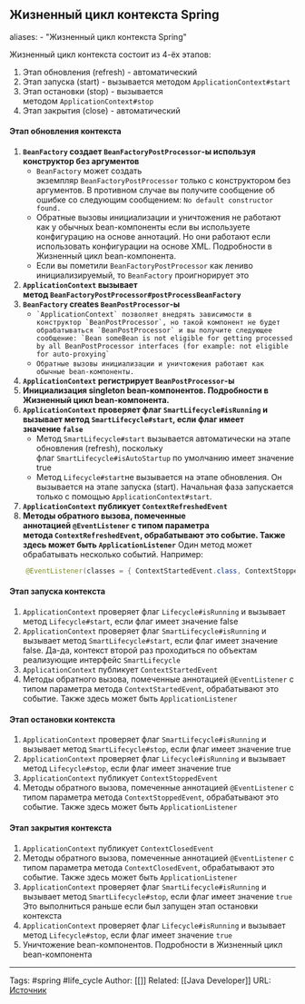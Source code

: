 ## Жизненный цикл контекста Spring

aliases: 
	- "Жизненный цикл контекста Spring"

Жизненный цикл контекста состоит из 4-ёх этапов:
1. Этап обновления (refresh) - автоматический
2. Этап запуска (start) - вызывается методом `ApplicationContext#start`
3. Этап остановки (stop) - вызывается методом `ApplicationContext#stop`
4. Этап закрытия (close) - автоматический

#### Этап обновления контекста
1. **`BeanFactory` создает `BeanFactoryPostProcessor`-ы используя конструктор без аргументов**
	- `BeanFactory` может создать экземпляр `BeanFactoryPostProcessor` только с конструктором без аргументов. В противном случае вы получите сообщение об ошибке со следующим сообщением: `No default constructor found.`
	- Обратные вызовы инициализации и уничтожения не работают как у обычных bean-компоненты если вы используете конфигурацию на основе аннотаций. Но они работают если использовать конфигурации на основе XML. Подробности в Жизненный цикл bean-компонента.
	- Если вы пометили `BeanFactoryPostProcessor` как лениво инициализируемый, то `BeanFactory` проигнорирует это
2. **`ApplicationContext` вызывает метод `BeanFactoryPostProcessor#postProcessBeanFactory`**
3. **`BeanFactory` creates `BeanPostProcessor`-ы**
	- `` `ApplicationContext` позволяет внедрять зависимости в конструктор `BeanPostProcessor`, но такой компонент не будет обрабатываться `BeanPostProcessor` и вы получите следующее сообщение: `Bean someBean is not eligible for getting processed by all BeanPostProcessor interfaces (for example: not eligible for auto-proxying` ``
	- `Обратные вызовы инициализации и уничтожения работают как обычные bean-компоненты.`
4. **`ApplicationContext` регистрирует `BeanPostProcessor`-ы**
5.  **Инициализация singleton bean-компонентов. Подробности в Жизненный цикл bean-компонента.**
6. **`ApplicationContext` проверяет флаг `SmartLifecycle#isRunning` и вызывает метод `SmartLifecycle#start`, если флаг имеет значение `false`**
	- Метод `SmartLifecycle#start` вызывается автоматически на этапе обновления (refresh), поскольку флаг `SmartLifecycle#isAutoStartup` по умолчанию имеет значение true
	- Метод `Lifecycle#start`не вызывается на этапе обновления. Он вызывается на этапе запуска (start). Начальная фаза запускается только с помощью `ApplicationContext#start`.
7. **`ApplicationContext` публикует `ContextRefreshedEvent`**
8. **Методы обратного вызова, помеченные аннотацией `@EventListener` с типом параметра метода `ContextRefreshedEvent`, обрабатывают это событие. Также здесь может быть `ApplicationListener`**
	Один метод может обрабатывать несколько событий. Например:
``` java
	@EventListener(classes = { ContextStartedEvent.class, ContextStoppedEvent.class })
```

#### Этап запуска контекста
1.  `ApplicationContext` проверяет флаг `Lifecycle#isRunning` и вызывает метод `Lifecycle#start`, если флаг имеет значение false
2. `ApplicationContext` проверяет флаг `SmartLifecycle#isRunning` и вызывает метод `SmartLifecycle#start`, если флаг имеет значение false. Да-да, контекст второй раз проходиться по объектам реализующие интерфейс `SmartLifecycle`
3. `ApplicationContext` публикует `ContextStartedEvent`
4. Методы обратного вызова, помеченные аннотацией `@EventListener` с типом параметра метода `ContextStartedEvent`, обрабатывают это событие. Также здесь может быть `ApplicationListener`

#### Этап остановки контекста
1. `ApplicationContext` проверяет флаг `SmartLifecycle#isRunning` и вызывает метод `SmartLifecycle#stop`, если флаг имеет значение true
2. `ApplicationContext` проверяет флаг `Lifecycle#isRunning` и вызывает метод `Lifecycle#stop`, если флаг имеет значение true
3. `ApplicationContext` публикует `ContextStoppedEvent`
4. Методы обратного вызова, помеченные аннотацией `@EventListener` с типом параметра метода `ContextStoppedEvent`, обрабатывают это событие. Также здесь может быть `ApplicationListener`
#### Этап закрытия контекста
1. `ApplicationContext` публикует `ContextClosedEvent`
2. Методы обратного вызова, помеченные аннотацией `@EventListener` с типом параметра метода `ContextClosedEvent`, обрабатывают это событие. Также здесь может быть `ApplicationListener`
3. `ApplicationContext` проверяет флаг `SmartLifecycle#isRunning` и вызывает метод `SmartLifecycle#stop`, если флаг имеет значение `true`
		Это выполниться раньше если был запущен этап остановки контекста
4. `ApplicationContext` проверяет флаг `Lifecycle#isRunning` и вызывает метод `Lifecycle#stop`, если флаг имеет значение `true`
5. Уничтожение bean-компонентов. Подробности в Жизненный цикл bean-компонента


---
Tags: #spring #life_cycle
Author: [[]]
Related: [[Java Developer]]
URL: [Источник](https://refactoring.guru/ru/design-patterns/java)



